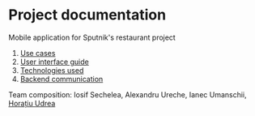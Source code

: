 # Project documentation

Mobile application for Sputnik's restaurant project

1. [Use cases](use-cases.md)
2. [User interface guide](ui-guide.md)
3. [Technologies used](technologies.md)
4. [Backend communication](backend-communication.md)

Team composition: Iosif Sechelea, Alexandru Ureche, Ianec Umanschii, [Horațiu Udrea](https://www.halex.ro/)
